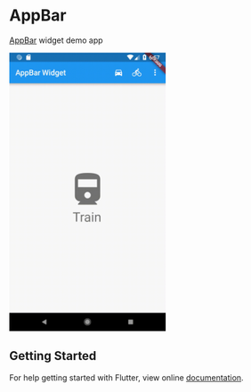 # AppBar

[AppBar](https://docs.flutter.io/flutter/material/AppBar-class.html) widget demo app

<img src="screenshot/appbar_widget.gif" height="500em" />

## Getting Started

For help getting started with Flutter, view online
[documentation](https://flutter.io/).
